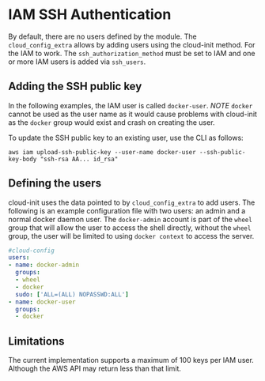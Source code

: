 # IAM SSH Authentication

By default, there are no users defined by the module.  The `cloud_config_extra` allows by adding users using the cloud-init method.  For the IAM to work.  The `ssh_authorization_method` must be set to IAM and one or more IAM users is added via `ssh_users`.

## Adding the SSH public key

In the following examples, the IAM user is called `docker-user`.  *NOTE* `docker` cannot be used as the user name as it would cause problems with cloud-init as the `docker` group would exist and crash on creating the user.
 
To update the SSH public key to an existing user, use the CLI as follows:

```
aws iam upload-ssh-public-key --user-name docker-user --ssh-public-key-body "ssh-rsa AA... id_rsa"
```

## Defining the users

cloud-init uses the data pointed to by `cloud_config_extra` to add users.  The following is an example configuration file with two users: an admin and a normal docker daemon user.  The `docker-admin` account is part of the `wheel` group that will allow the user to access the shell directly, without the `wheel` group, the user will be limited to using `docker context` to access the server. 

```yaml
#cloud-config
users:
- name: docker-admin
  groups:
  - wheel
  - docker
  sudo: ['ALL=(ALL) NOPASSWD:ALL']
- name: docker-user
  groups:
  - docker
```

## Limitations

The current implementation supports a maximum of 100 keys per IAM user.  Although the AWS API may return less than that limit.
